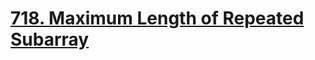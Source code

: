# [718. Maximum Length of Repeated Subarray](https://leetcode.com/problems/maximum-length-of-repeated-subarray/)

